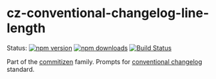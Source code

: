 # cz-conventional-changelog-line-length

Status:
[![npm version](https://img.shields.io/npm/v/cz-conventional-changelog-line-length.svg?style=flat-square)](https://www.npmjs.org/package/cz-conventional-changelog-line-length)
[![npm downloads](https://img.shields.io/npm/dm/cz-conventional-changelog-line-length.svg?style=flat-square)](http://npm-stat.com/charts.html?package=cz-conventional-changelog-line-length&from=2015-08-01)
[![Build Status](https://img.shields.io/travis/AdamSLevy/cz-conventional-changelog-line-length.svg?style=flat-square)](https://travis-ci.org/AdamSLevy/cz-conventional-changelog-line-length)

Part of the [commitizen](https://github.com/commitizen/cz-cli) family. Prompts for [conventional changelog](https://github.com/conventional-changelog/conventional-changelog) standard.
